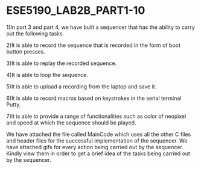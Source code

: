 # ESE5190_LAB2B_PART1-10

1)In part 3 and part 4, we have built a sequencer that has the ability to carry out the following tasks.

2)It is able to record the sequence that is recorded in the form of boot button presses.

3)It is able to replay the recorded sequence.

4)It is able to loop the sequence.

5)It is able to upload a recording from the laptop and save it.

6)It is able to record macros based on keystrokes in the serial terminal Putty.

7)It is able to provide a range of functionalities such as color of neopixel and speed at which the sequence should be played. 

We have attached the file called MainCode which uses all the other C files and header files for the successful implementation of the sequencer. We have attached gifs for every action being carried out by the sequencer. Kindly view them in order to get a brief idea of the tasks being carried out by the sequencer.

